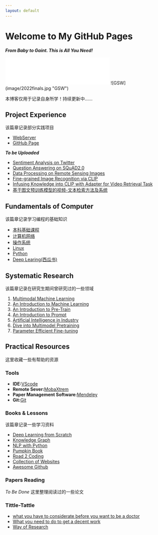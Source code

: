 ```yaml
---
layout: default
---
```


# Welcome to My GitHub Pages
***From Baby to Gaint. This is All You Need!***
<iframe frameborder="no" border="0" marginwidth="0" marginheight="0" width=330 height=86 src="//music.163.com/outchain/player?type=2&id=22712636&auto=1&height=66"></iframe>
![GSW](image/2022finals.jpg "GSW")

本博客仅用于记录自身所学！持续更新中......
<!-- 这里写一下自己的技术能力 -->
## Project Experience
该篇章记录部分实践项目
- [WebServer](post\Project\WebServer.html)
- [GitHub Page](post/Project/GithubPage.html)

***To be Uploaded***
- [Sentiment Analysis on Twitter]()
- [Question Answering on SQuAD2.0]()
- [Data Processing on Remote Sensing Images]()
- [Fine-grained Image Recognition via CLIP]()
- [Infusing Knowledge into CLIP with Adapter for Video Retrieval Task]()
- [基于图文预训练模型的视频-文本检索方法及系统]()


## Fundamentals of Computer
该篇章记录学习编程的基础知识
- [本科基础课程](post/Fundamentals%20of%20Computer/Lessons_in_College.html)
- [计算机网络](post/Fundamentals%20of%20Computer/计算机网络%205b23428c487d4aad9d4d58b9cc05eefc.html)
- [操作系统](post/Fundamentals%20of%20Computer/操作系统%202c476e65bedd4ea48ddce8c8fdc15f36.html)
- [Linux](post/Fundamentals%20of%20Computer/Linux%20e0d1ca4833c14e5a8c23ad77140dcdb2.html)
- [Python](post/Fundamentals%20of%20Computer/Python%2006fd7f71758d4978b8f31f63a470b470.html)
- [Deep Learing(西瓜书)](post/Deep%20Learning/西瓜书复习%2092cf2a17f0a94f80bcc9f16802eff22f.html)


## Systematic Research
该篇章记录在研究生期间曾研究过的一些领域
1. [Multimodal Machine Learning](post/Deep%20Learning/MMML.html)
2. [An Introduction to Machine Learning](post/Deep%20Learning/Deep%20learning.html)
3. [An Introduction to Pre-Train](post/Deep%20Learning/Pre-train.html)
4. [An Introduction to Prompt](post/Deep%20Learning/Prompt.html)
5. [Artificial Intelligence in Industry](post/Deep%20Learning/IndustrialDL.html)
6. [Dive into Multimodel Pretraining](post/Deep%20Learning/Zero%20to%20Hero%20e13074a921e441309ca2c69fd25524c5.html)
7. [Parameter Efficient Fine-tuning]()

## Practical Resources
这里收藏一些有帮助的资源
### Tools
-  **IDE:**[VScode](https://blog.csdn.net/weixin_50821119/article/details/110528064)
- **Remote Sever:**[MobaXtrem](https://mobaxterm.mobatek.net/)
- **Paper Management Software:**[Mendeley](https://www.mendeley.com/)
- **Git:**[Git](post\Tool\Git.html)


### Books & Lessons
该篇章记录一些学习资料
- [Deep Learning from Scratch](books/DL%20from%20scratch.pdf) 
- [Knowledge Graph](books/DL%20and%20KG.pdf)
- [NLP with Python](books/NLP%20with%20python.pdf)
- [Pumpkin Book](books/pumpkin_book.pdf)
- [Road 2 Coding](https://r2coding.com)
- [Collection of Websites](post/Resource/Websites.html)
- [Awesome Github](post/Resource/Awesome%20Github%209a9a0304ecba44b4893f79f023066fb1.html)

### Papers Reading
*To Be Done*
这里整理阅读过的一些论文

### Tittle-Tattle
- [what you have to considerate before you want to be a doctor](https://gong.ustc.edu.cn/2022/0107/c21173a559545/page.htm)
- [What you need to do to get a decent work](post/杂谈/关于找工作.html)
- [Way of Research](post/杂谈/我的科研观.html)






